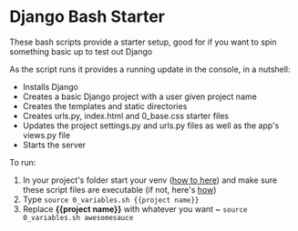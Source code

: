 # Django Bash Starter

These bash scripts provide a starter setup, good for if you want to spin something basic up to test out Django

As the script runs it provides a running update in the console, in a nutshell:
* Installs Django
* Creates a basic Django project with a user given project name
* Creates the templates and static directories
* Creates urls.py, index.html and 0_base.css starter files
* Updates the project settings.py and urls.py files as well as the app's views.py file
* Starts the server

To run: 
1.  In your project's folder start your venv ([how to here](https://docs.python.org/3/library/venv.html)) 
and make sure these script files are executable (if not, here's [how](https://www.andrewcbancroft.com/blog/musings/make-bash-script-executable/))<br/>
1.  Type `source 0_variables.sh {{project name}}`
1.  Replace **{{project name}}** with whatever you want ~ `source 0_variables.sh awesomesauce`<br/>